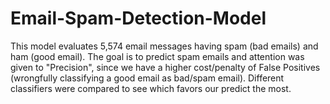 # Email-Spam-Detection-Model
This model evaluates 5,574 email messages having spam (bad emails) and ham (good email). The goal is to predict spam emails and attention was given to "Precision", since we have a higher cost/penalty of False Positives (wrongfully classifying a good email as bad/spam email). Different classifiers were compared to see which favors our predict the most.
